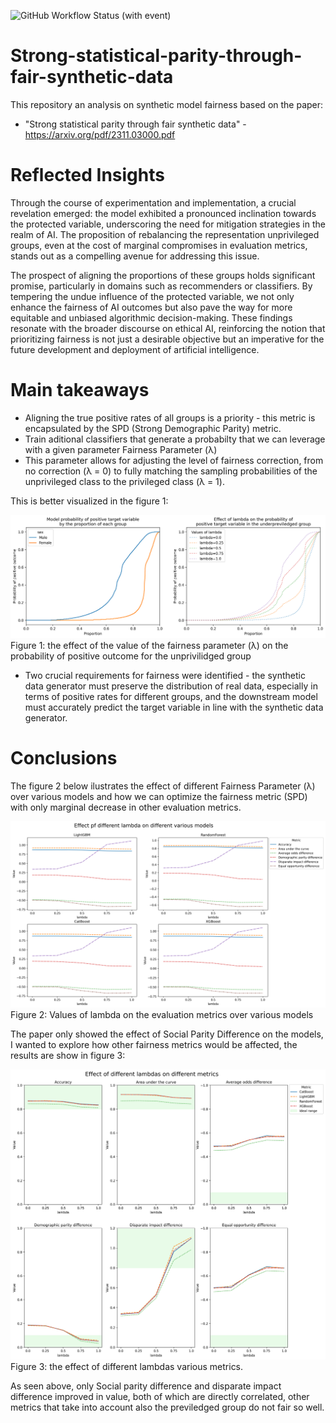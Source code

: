 ![GitHub Workflow Status (with event)](https://img.shields.io/github/actions/workflow/status/krugergui/Strong-statistical-parity-through-fair-synthetic-data/fairnesstests.yml)

# Strong-statistical-parity-through-fair-synthetic-data

This repository an analysis on synthetic model fairness based on the paper:

- "Strong statistical parity through fair synthetic data" - <https://arxiv.org/pdf/2311.03000.pdf>

# Reflected Insights

Through the course of experimentation and implementation, a crucial revelation emerged: the model exhibited a pronounced inclination towards the protected variable, underscoring the need for mitigation strategies in the realm of AI. The proposition of rebalancing the representation unprivileged groups, even at the cost of marginal compromises in evaluation metrics, stands out as a compelling avenue for addressing this issue.

The prospect of aligning the proportions of these groups holds significant promise, particularly in domains such as recommenders or classifiers. By tempering the undue influence of the protected variable, we not only enhance the fairness of AI outcomes but also pave the way for more equitable and unbiased algorithmic decision-making. These findings resonate with the broader discourse on ethical AI, reinforcing the notion that prioritizing fairness is not just a desirable objective but an imperative for the future development and deployment of artificial intelligence.

# Main takeaways

- Aligning the true positive rates of all groups is a priority - this metric is encapsulated by the SPD (Strong Demographic Parity) metric.
- Train aditional classifiers that generate a probabilty that we can leverage with a given parameter Fairness Parameter (λ)
- This parameter allows for adjusting the level of fairness correction, from no correction (λ = 0) to fully matching the sampling probabilities of the unprivileged class to the privileged class (λ = 1).

This is better visualized in the figure 1:

![Alt text](figures/main_takeaway.png)
Figure 1: the effect of the value of the fairness parameter (λ) on the probability of positive outcome for the unprivilidged group

- Two crucial requirements for fairness were identified - the synthetic data generator must preserve the distribution of real data, especially in terms of positive rates for different groups, and the downstream model must accurately predict the target variable in line with the synthetic data generator.

# Conclusions

The figure 2 below ilustrates the effect of different Fairness Parameter (λ) over various models and how we can optimize the fairness metric (SPD) with only marginal decrease in other evaluation metrics.

![Alt text](figures/conclusion_1.png)
Figure 2: Values of lambda on the evaluation metrics over various models

The paper only showed the effect of Social Parity Difference on the models, I wanted to explore how other fairness metrics would be affected, the results are show in figure 3:

![Alt text](figures/conclusion_2.png)
Figure 3: the effect of different lambdas various metrics.

As seen above, only Social parity difference and disparate impact difference improved in value, both of which are directly correlated, other metrics that take into account also the previledged group do not fair so well.

